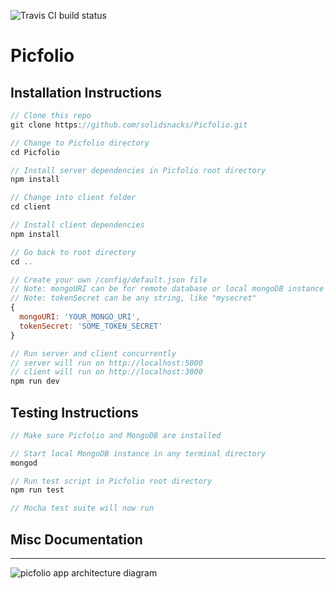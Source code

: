 ![Travis CI build status](https://travis-ci.com/jerrydevs/Picfolio.svg?branch=development)

# Picfolio

## Installation Instructions
````javascript
// Clone this repo 
git clone https://github.com/solidsnacks/Picfolio.git

// Change to Picfolio directory
cd Picfolio

// Install server dependencies in Picfolio root directory
npm install

// Change into client folder
cd client

// Install client dependencies
npm install

// Go back to root directory
cd ..

// Create your own /config/default.json file
// Note: mongoURI can be for remote database or local mongoDB instance
// Note: tokenSecret can be any string, like "mysecret"
{
  mongoURI: 'YOUR_MONGO_URI',
  tokenSecret: 'SOME_TOKEN_SECRET'
}

// Run server and client concurrently
// server will run on http://localhost:5000
// client will run on http://localhost:3000
npm run dev
````


## Testing Instructions
````javascript
// Make sure Picfolio and MongoDB are installed

// Start local MongoDB instance in any terminal directory
mongod

// Run test script in Picfolio root directory
npm run test

// Mocha test suite will now run
````

## Misc Documentation
-----
![picfolio app architecture diagram](https://i.imgur.com/a4cOlNd.png)